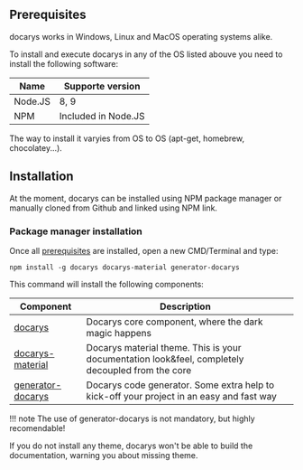 ## Prerequisites

docarys works in Windows, Linux and MacOS operating systems alike.

To install and execute docarys in any of the OS listed abouve you need to install the following software:

| Name        | Supporte version            |
| ----------- | --------------------------- |
| Node.JS     | 8, 9                        |
| NPM         | Included in  Node.JS        |

The way to install it varyies from OS to OS (apt-get, homebrew, chocolatey...).

## Installation

At the moment, docarys can be installed using NPM package manager or manually cloned from Github and linked using NPM link.

### Package manager installation

Once all [prerequisites](requisites) are installed, open a new CMD/Terminal and type:

```shell
npm install -g docarys docarys-material generator-docarys
```

This command will install the following components:

| Component                                   | Description                                                                                      |
| ------------------------------------------- | ------------------------------------------------------------------------------------------------ |
| [docarys][docarys-git]                      | Docarys core component, where the dark magic happens                                             |
| [docarys-material][docarys-material-git]    | Docarys material theme. This is your documentation look&feel, completely decoupled from the core |
| [generator-docarys][generator-docarys-git]  | Docarys code generator. Some extra help to kick-off your project in an easy and fast way         |

!!! note
The use of generator-docarys is not mandatory, but highly recomendable!

If you do not install any theme, docarys won't be able to build the documentation, warning you about missing theme.


[requisites]: #prerequisites
[docarys-git]: https://github.com/docarys/docarys
[docarys-material-git]: https://github.com/docarys/docarys-material
[generator-docarys-git]: https://github.com/docarys/generator-docarys